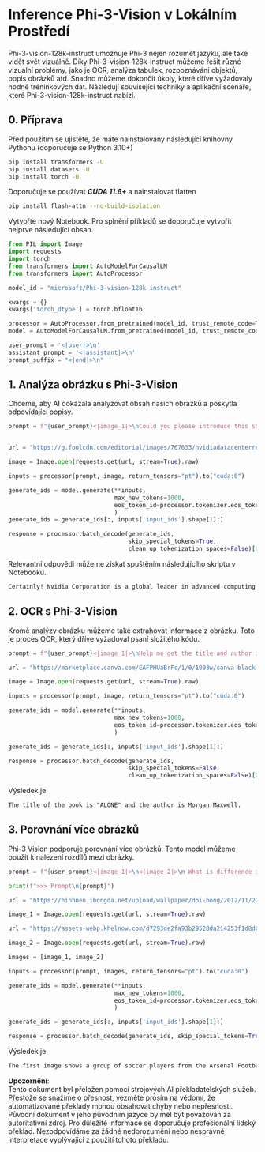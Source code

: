 # **Inference Phi-3-Vision v Lokálním Prostředí**

Phi-3-vision-128k-instruct umožňuje Phi-3 nejen rozumět jazyku, ale také vidět svět vizuálně. Díky Phi-3-vision-128k-instruct můžeme řešit různé vizuální problémy, jako je OCR, analýza tabulek, rozpoznávání objektů, popis obrázků atd. Snadno můžeme dokončit úkoly, které dříve vyžadovaly hodně tréninkových dat. Následují související techniky a aplikační scénáře, které Phi-3-vision-128k-instruct nabízí.

## **0. Příprava**

Před použitím se ujistěte, že máte nainstalovány následující knihovny Pythonu (doporučuje se Python 3.10+)

```bash
pip install transformers -U
pip install datasets -U
pip install torch -U
```

Doporučuje se používat ***CUDA 11.6+*** a nainstalovat flatten

```bash
pip install flash-attn --no-build-isolation
```

Vytvořte nový Notebook. Pro splnění příkladů se doporučuje vytvořit nejprve následující obsah.

```python
from PIL import Image
import requests
import torch
from transformers import AutoModelForCausalLM
from transformers import AutoProcessor

model_id = "microsoft/Phi-3-vision-128k-instruct"

kwargs = {}
kwargs['torch_dtype'] = torch.bfloat16

processor = AutoProcessor.from_pretrained(model_id, trust_remote_code=True)
model = AutoModelForCausalLM.from_pretrained(model_id, trust_remote_code=True, torch_dtype="auto").cuda()

user_prompt = '<|user|>\n'
assistant_prompt = '<|assistant|>\n'
prompt_suffix = "<|end|>\n"
```

## **1. Analýza obrázku s Phi-3-Vision**

Chceme, aby AI dokázala analyzovat obsah našich obrázků a poskytla odpovídající popisy.

```python
prompt = f"{user_prompt}<|image_1|>\nCould you please introduce this stock to me?{prompt_suffix}{assistant_prompt}"


url = "https://g.foolcdn.com/editorial/images/767633/nvidiadatacenterrevenuefy2017tofy2024.png"

image = Image.open(requests.get(url, stream=True).raw)

inputs = processor(prompt, image, return_tensors="pt").to("cuda:0")

generate_ids = model.generate(**inputs, 
                              max_new_tokens=1000,
                              eos_token_id=processor.tokenizer.eos_token_id,
                              )
generate_ids = generate_ids[:, inputs['input_ids'].shape[1]:]

response = processor.batch_decode(generate_ids, 
                                  skip_special_tokens=True, 
                                  clean_up_tokenization_spaces=False)[0]
```

Relevantní odpovědi můžeme získat spuštěním následujícího skriptu v Notebooku.

```txt
Certainly! Nvidia Corporation is a global leader in advanced computing and artificial intelligence (AI). The company designs and develops graphics processing units (GPUs), which are specialized hardware accelerators used to process and render images and video. Nvidia's GPUs are widely used in professional visualization, data centers, and gaming. The company also provides software and services to enhance the capabilities of its GPUs. Nvidia's innovative technologies have applications in various industries, including automotive, healthcare, and entertainment. The company's stock is publicly traded and can be found on major stock exchanges.
```

## **2. OCR s Phi-3-Vision**

Kromě analýzy obrázku můžeme také extrahovat informace z obrázku. Toto je proces OCR, který dříve vyžadoval psaní složitého kódu.

```python
prompt = f"{user_prompt}<|image_1|>\nHelp me get the title and author information of this book?{prompt_suffix}{assistant_prompt}"

url = "https://marketplace.canva.com/EAFPHUaBrFc/1/0/1003w/canva-black-and-white-modern-alone-story-book-cover-QHBKwQnsgzs.jpg"

image = Image.open(requests.get(url, stream=True).raw)

inputs = processor(prompt, image, return_tensors="pt").to("cuda:0")

generate_ids = model.generate(**inputs, 
                              max_new_tokens=1000,
                              eos_token_id=processor.tokenizer.eos_token_id,
                              )

generate_ids = generate_ids[:, inputs['input_ids'].shape[1]:]

response = processor.batch_decode(generate_ids, 
                                  skip_special_tokens=False, 
                                  clean_up_tokenization_spaces=False)[0]

```

Výsledek je

```txt
The title of the book is "ALONE" and the author is Morgan Maxwell.
```

## **3. Porovnání více obrázků**

Phi-3 Vision podporuje porovnání více obrázků. Tento model můžeme použít k nalezení rozdílů mezi obrázky.

```python
prompt = f"{user_prompt}<|image_1|>\n<|image_2|>\n What is difference in this two images?{prompt_suffix}{assistant_prompt}"

print(f">>> Prompt\n{prompt}")

url = "https://hinhnen.ibongda.net/upload/wallpaper/doi-bong/2012/11/22/arsenal-wallpaper-free.jpg"

image_1 = Image.open(requests.get(url, stream=True).raw)

url = "https://assets-webp.khelnow.com/d7293de2fa93b29528da214253f1d8d0/news/uploads/2021/07/Arsenal-1024x576.jpg.webp"

image_2 = Image.open(requests.get(url, stream=True).raw)

images = [image_1, image_2]

inputs = processor(prompt, images, return_tensors="pt").to("cuda:0")

generate_ids = model.generate(**inputs, 
                              max_new_tokens=1000,
                              eos_token_id=processor.tokenizer.eos_token_id,
                              )

generate_ids = generate_ids[:, inputs['input_ids'].shape[1]:]

response = processor.batch_decode(generate_ids, skip_special_tokens=True, clean_up_tokenization_spaces=False)[0]
```

Výsledek je

```txt
The first image shows a group of soccer players from the Arsenal Football Club posing for a team photo with their trophies, while the second image shows a group of soccer players from the Arsenal Football Club celebrating a victory with a large crowd of fans in the background. The difference between the two images is the context in which the photos were taken, with the first image focusing on the team and their trophies, and the second image capturing a moment of celebration and victory.
```

**Upozornění**:  
Tento dokument byl přeložen pomocí strojových AI překladatelských služeb. Přestože se snažíme o přesnost, vezměte prosím na vědomí, že automatizované překlady mohou obsahovat chyby nebo nepřesnosti. Původní dokument v jeho původním jazyce by měl být považován za autoritativní zdroj. Pro důležité informace se doporučuje profesionální lidský překlad. Nezodpovídáme za žádné nedorozumění nebo nesprávné interpretace vyplývající z použití tohoto překladu.